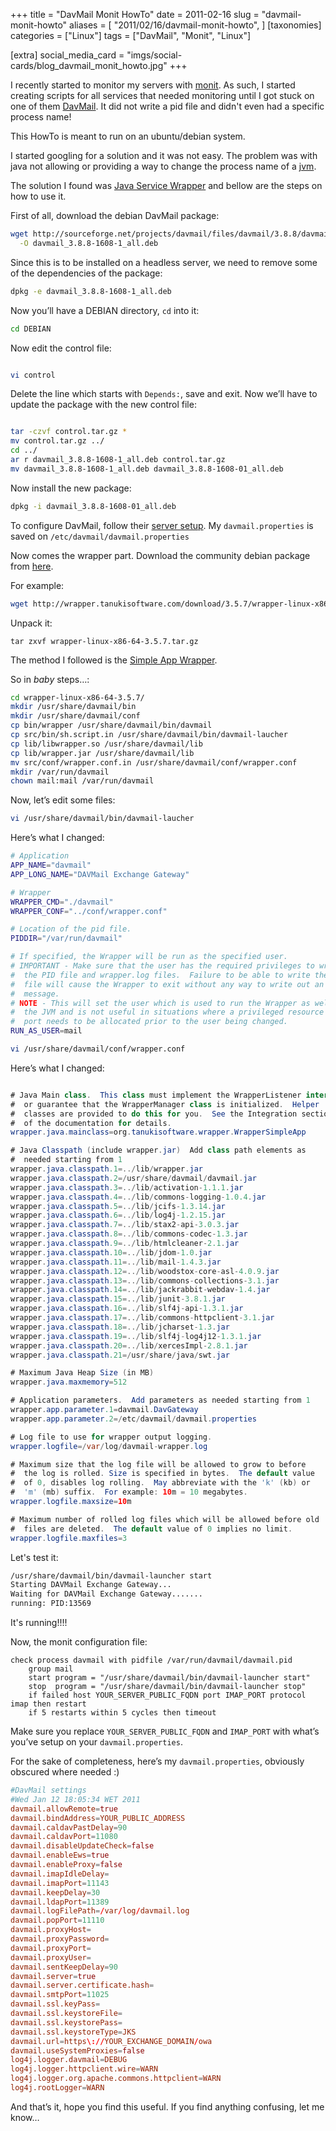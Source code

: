 +++
title = "DavMail Monit HowTo"
date = 2011-02-16
slug = "davmail-monit-howto"
aliases = [
  "2011/02/16/davmail-monit-howto",
]
[taxonomies]
categories = ["Linux"]
tags = ["DavMail", "Monit", "Linux"]

[extra]
social_media_card = "imgs/social-cards/blog_davmail_monit_howto.jpg"
+++

I recently started to monitor my servers with [monit](http://mmonit.com/monit/).
As such, I started creating scripts for all services that needed monitoring until I
got stuck on one of them [DavMail](http://davmail.sourceforge.net/). It did not
write a pid file and didn't even had a specific process name!

This HowTo is meant to run on an ubuntu/debian system.

I started googling for a solution and it was not easy. The problem was with java not
allowing or providing a way to change the process name of a [jvm](http://en.wikipedia.org/wiki/Java_Virtual_Machine).

The solution I found was [Java Service Wrapper](http://wrapper.tanukisoftware.com/) and
bellow are the steps on how to use it.

First of all, download the debian DavMail package:

```bash
wget http://sourceforge.net/projects/davmail/files/davmail/3.8.8/davmail_3.8.8-1608-1_all.deb/download \
  -O davmail_3.8.8-1608-1_all.deb
```

Since this is to be installed on a headless server, we need to remove
some of the dependencies of the package:

```bash
dpkg -e davmail_3.8.8-1608-1_all.deb
```

Now you’ll have a DEBIAN directory, `cd` into it:

```bash
cd DEBIAN
```

Now edit the control file:

```bash

vi control
```

Delete the line which starts with `Depends:`, save and exit. Now we’ll
have to update the package with the new control file:

```bash

tar -czvf control.tar.gz *
mv control.tar.gz ../
cd ../
ar r davmail_3.8.8-1608-1_all.deb control.tar.gz
mv davmail_3.8.8-1608-1_all.deb davmail_3.8.8-1608-01_all.deb
```

Now install the new package:

```bash
dpkg -i davmail_3.8.8-1608-01_all.deb
```

To configure DavMail, follow their [server setup](http://davmail.sourceforge.net/serversetup.html).
My `davmail.properties` is saved on `/etc/davmail/davmail.properties`

Now comes the wrapper part. Download the community debian package from
[here](http://wrapper.tanukisoftware.com/doc/english/download.jsp#stable).

For example:

```bash
wget http://wrapper.tanukisoftware.com/download/3.5.7/wrapper-linux-x86-64-3.5.7.tar.gz
```

Unpack it:

```
tar zxvf wrapper-linux-x86-64-3.5.7.tar.gz
```

The method I followed is the [Simple App Wrapper](http://wrapper.tanukisoftware.com/doc/english/integrate-simple-nix.html).

So in _baby_ steps…:

```bash
cd wrapper-linux-x86-64-3.5.7/
mkdir /usr/share/davmail/bin
mkdir /usr/share/davmail/conf
cp bin/wrapper /usr/share/davmail/bin/davmail
cp src/bin/sh.script.in /usr/share/davmail/bin/davmail-laucher
cp lib/libwrapper.so /usr/share/davmail/lib
cp lib/wrapper.jar /usr/share/davmail/lib
mv src/conf/wrapper.conf.in /usr/share/davmail/conf/wrapper.conf
mkdir /var/run/davmail
chown mail:mail /var/run/davmail
```

Now, let’s edit some files:

```bash
vi /usr/share/davmail/bin/davmail-laucher
```

Here’s what I changed:

```sh
# Application
APP_NAME="davmail"
APP_LONG_NAME="DAVMail Exchange Gateway"

# Wrapper
WRAPPER_CMD="./davmail"
WRAPPER_CONF="../conf/wrapper.conf"

# Location of the pid file.
PIDDIR="/var/run/davmail"

# If specified, the Wrapper will be run as the specified user.
# IMPORTANT - Make sure that the user has the required privileges to write
#  the PID file and wrapper.log files.  Failure to be able to write the log
#  file will cause the Wrapper to exit without any way to write out an error
#  message.
# NOTE - This will set the user which is used to run the Wrapper as well as
#  the JVM and is not useful in situations where a privileged resource or
#  port needs to be allocated prior to the user being changed.
RUN_AS_USER=mail
```

```bash
vi /usr/share/davmail/conf/wrapper.conf
```

Here’s what I changed:

```java

# Java Main class.  This class must implement the WrapperListener interface
#  or guarantee that the WrapperManager class is initialized.  Helper
#  classes are provided to do this for you.  See the Integration section
#  of the documentation for details.
wrapper.java.mainclass=org.tanukisoftware.wrapper.WrapperSimpleApp

# Java Classpath (include wrapper.jar)  Add class path elements as
#  needed starting from 1
wrapper.java.classpath.1=../lib/wrapper.jar
wrapper.java.classpath.2=/usr/share/davmail/davmail.jar
wrapper.java.classpath.3=../lib/activation-1.1.1.jar
wrapper.java.classpath.4=../lib/commons-logging-1.0.4.jar
wrapper.java.classpath.5=../lib/jcifs-1.3.14.jar
wrapper.java.classpath.6=../lib/log4j-1.2.15.jar
wrapper.java.classpath.7=../lib/stax2-api-3.0.3.jar
wrapper.java.classpath.8=../lib/commons-codec-1.3.jar
wrapper.java.classpath.9=../lib/htmlcleaner-2.1.jar
wrapper.java.classpath.10=../lib/jdom-1.0.jar
wrapper.java.classpath.11=../lib/mail-1.4.3.jar
wrapper.java.classpath.12=../lib/woodstox-core-asl-4.0.9.jar
wrapper.java.classpath.13=../lib/commons-collections-3.1.jar
wrapper.java.classpath.14=../lib/jackrabbit-webdav-1.4.jar
wrapper.java.classpath.15=../lib/junit-3.8.1.jar
wrapper.java.classpath.16=../lib/slf4j-api-1.3.1.jar
wrapper.java.classpath.17=../lib/commons-httpclient-3.1.jar
wrapper.java.classpath.18=../lib/jcharset-1.3.jar
wrapper.java.classpath.19=../lib/slf4j-log4j12-1.3.1.jar
wrapper.java.classpath.20=../lib/xercesImpl-2.8.1.jar
wrapper.java.classpath.21=/usr/share/java/swt.jar

# Maximum Java Heap Size (in MB)
wrapper.java.maxmemory=512

# Application parameters.  Add parameters as needed starting from 1
wrapper.app.parameter.1=davmail.DavGateway
wrapper.app.parameter.2=/etc/davmail/davmail.properties

# Log file to use for wrapper output logging.
wrapper.logfile=/var/log/davmail-wrapper.log

# Maximum size that the log file will be allowed to grow to before
#  the log is rolled. Size is specified in bytes.  The default value
#  of 0, disables log rolling.  May abbreviate with the 'k' (kb) or
#  'm' (mb) suffix.  For example: 10m = 10 megabytes.
wrapper.logfile.maxsize=10m

# Maximum number of rolled log files which will be allowed before old
#  files are deleted.  The default value of 0 implies no limit.
wrapper.logfile.maxfiles=3
```

Let's test it:

```bash
/usr/share/davmail/bin/davmail-launcher start
Starting DAVMail Exchange Gateway...
Waiting for DAVMail Exchange Gateway.......
running: PID:13569
```

It's running!!!!

Now, the monit configuration file:

```
check process davmail with pidfile /var/run/davmail/davmail.pid
    group mail
    start program = "/usr/share/davmail/bin/davmail-launcher start"
    stop  program = "/usr/share/davmail/bin/davmail-launcher stop"
    if failed host YOUR_SERVER_PUBLIC_FQDN port IMAP_PORT protocol imap then restart
    if 5 restarts within 5 cycles then timeout
```

Make sure you replace `YOUR_SERVER_PUBLIC_FQDN` and `IMAP_PORT` with
what’s you’ve setup on your `davmail.properties`.

For the sake of completeness, here’s my `davmail.properties`,
obviously obscured where needed :)

```conf
#DavMail settings
#Wed Jan 12 18:05:34 WET 2011
davmail.allowRemote=true
davmail.bindAddress=YOUR_PUBLIC_ADDRESS
davmail.caldavPastDelay=90
davmail.caldavPort=11080
davmail.disableUpdateCheck=false
davmail.enableEws=true
davmail.enableProxy=false
davmail.imapIdleDelay=
davmail.imapPort=11143
davmail.keepDelay=30
davmail.ldapPort=11389
davmail.logFilePath=/var/log/davmail.log
davmail.popPort=11110
davmail.proxyHost=
davmail.proxyPassword=
davmail.proxyPort=
davmail.proxyUser=
davmail.sentKeepDelay=90
davmail.server=true
davmail.server.certificate.hash=
davmail.smtpPort=11025
davmail.ssl.keyPass=
davmail.ssl.keystoreFile=
davmail.ssl.keystorePass=
davmail.ssl.keystoreType=JKS
davmail.url=https\://YOUR_EXCHANGE_DOMAIN/owa
davmail.useSystemProxies=false
log4j.logger.davmail=DEBUG
log4j.logger.httpclient.wire=WARN
log4j.logger.org.apache.commons.httpclient=WARN
log4j.rootLogger=WARN
```

And that’s it, hope you find this useful. If you find anything
confusing, let me know…
